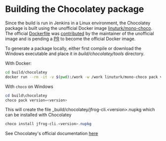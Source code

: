# Building the Chocolatey package

Since the build is run in Jenkins in a Linux environment, the Chocolatey package
is built using the unofficial Docker image [linuturk/mono-choco][mono-choco]. The
official [Dockerfile][choco-dockerfile] was [contributed][choco-dockerfile-pr] by the
maintainer of the unofficial image and is pending a [PR][choco-image-pr] to become
the official Docker image.

To generate a package locally, either first compile or download the Windows executable
and place it in _build/chocolatey/tools_ directory.

With Docker:

```bash
cd build/chocolatey
docker run --rm -it -v $(pwd):/work -w /work linuturk/mono-choco pack version=<version>
```

With `choco` on Windows

```powershell
cd build\chocolatey
choco pack version=<version>
```

This will create the file _build/chocolatey/jfrog-cli.\<version\>.nupkg which can be
installed with Chocolatey

```powershell
choco install jfrog-cli.<version>.nupkg
```

See Chocolatey's official documentation [here](https://chocolatey.org/docs/create-packages)

[choco-dockerfile-pr]: https://github.com/chocolatey/choco/pull/1153
[choco-dockerfile]: https://github.com/chocolatey/choco/tree/master/docker
[choco-image-pr]: https://github.com/chocolatey/choco/issues/1718
[mono-choco]: https://github.com/Linuturk/mono-choco/
